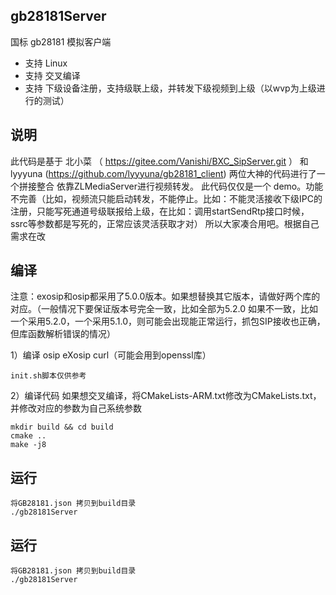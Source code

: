## gb28181Server

国标 gb28181 模拟客户端

- 支持 Linux
- 支持 交叉编译
- 支持 下级设备注册，支持级联上级，并转发下级视频到上级（以wvp为上级进行的测试）

## 说明
此代码是基于  北小菜 （ https://gitee.com/Vanishi/BXC_SipServer.git ） 和 lyyyuna (https://github.com/lyyyuna/gb28181_client) 两位大神的代码进行了一个拼接整合
  依靠ZLMediaServer进行视频转发。
  此代码仅仅是一个 demo。功能不完善（比如，视频流只能启动转发，不能停止。比如：不能灵活接收下级IPC的注册，只能写死通道号级联报给上级，在比如：调用startSendRtp接口时候，ssrc等参数都是写死的，正常应该灵活获取才对）
  所以大家凑合用吧。根据自己需求在改
## 编译
注意：exosip和osip都采用了5.0.0版本。如果想替换其它版本，请做好两个库的对应。（一般情况下要保证版本号完全一致，比如全部为5.2.0 如果不一致，比如一个采用5.2.0，一个采用5.1.0，则可能会出现能正常运行，抓包SIP接收也正确，但库函数解析错误的情况）

1）编译 osip  eXosip  curl（可能会用到openssl库）
```
init.sh脚本仅供参考
```
2）编译代码
如果想交叉编译，将CMakeLists-ARM.txt修改为CMakeLists.txt，并修改对应的参数为自己系统参数
```
mkdir build && cd build
cmake ..
make -j8
```

## 运行
```
将GB28181.json 拷贝到build目录
./gb28181Server 
```

## 运行
```
将GB28181.json 拷贝到build目录
./gb28181Server 
```
